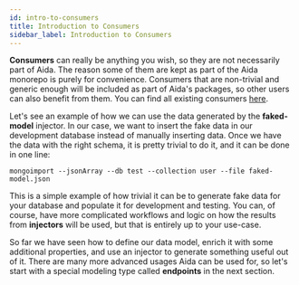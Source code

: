 ```yaml
---
id: intro-to-consumers
title: Introduction to Consumers
sidebar_label: Introduction to Consumers
---
```


**Consumers** can really be anything you wish, so they are not necessarily part of Aida. The reason some of them are kept as part of the Aida monorepo is purely for convenience. Consumers that are non-trivial and generic enough will be included as part of Aida's packages, so other users can also benefit from them. You can find all existing consumers [here](reference/existing-consumers.md).

Let's see an example of how we can use the data generated by the **faked-model** injector. In our case, we want to insert the fake data in our development database instead of manually inserting data. Once we have the data with the right schema, it is pretty trivial to do it, and it can be done in one line:

```
mongoimport --jsonArray --db test --collection user --file faked-model.json
```

This is a simple example of how trivial it can be to generate fake data for your database and populate it for development and testing. You can, of course, have more complicated workflows and logic on how the results from **injectors** will be used, but that is entirely up to your use-case.

So far we have seen how to define our data model, enrich it with some additional properties, and use an injector to generate something useful out of it. There are many more advanced usages Aida can be used for, so let's start with a special modeling type called **endpoints** in the next section.